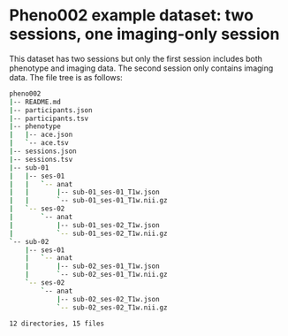 # Pheno002 example dataset: two sessions, one imaging-only session

This dataset has two sessions but only the first session includes both phenotype and imaging data. The second session only contains imaging data. The file tree is as follows:

```bash
pheno002
|-- README.md
|-- participants.json
|-- participants.tsv
|-- phenotype
|   |-- ace.json
|   `-- ace.tsv
|-- sessions.json
|-- sessions.tsv
|-- sub-01
|   |-- ses-01
|   |   `-- anat
|   |       |-- sub-01_ses-01_T1w.json
|   |       `-- sub-01_ses-01_T1w.nii.gz
|   `-- ses-02
|       `-- anat
|           |-- sub-01_ses-02_T1w.json
|           `-- sub-01_ses-02_T1w.nii.gz
`-- sub-02
    |-- ses-01
    |   `-- anat
    |       |-- sub-02_ses-01_T1w.json
    |       `-- sub-02_ses-01_T1w.nii.gz
    `-- ses-02
        `-- anat
            |-- sub-02_ses-02_T1w.json
            `-- sub-02_ses-02_T1w.nii.gz

12 directories, 15 files
```
